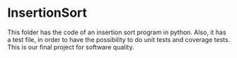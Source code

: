 # InsertionSort
This folder has the code of an insertion sort program in python. Also, it has a test file, in order to have the possibility to do unit tests and coverage tests. This is our final project for software quality.
